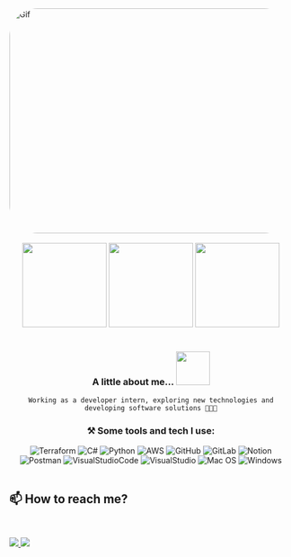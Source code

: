 <img align="leaft" alt="Gif" height="400" width="1090" style="border-radius:50px;" src="https://media.giphy.com/media/LMcB8XospGZO8UQq87/giphy.gif" />
<br/><br/>

<div align="center">
<img height="150em" src="https://github-profile-summary-cards.vercel.app/api/cards/profile-details?username=iscoutto&theme=radical"/> 
<img height="150em" src="https://github-readme-stats.vercel.app/api?username=iscoutto&show_icons=true&theme=radical&include_all_commits=true&count_private=false&hide_border=true"/> 
<! -- <img height="150em" src="https://github-readme-stats.vercel.app/api/top-langs/?username=iscoutto&layout=compact&langs_count=7&theme=radical&hide_border=true&card"/> <img height="150em" src="https://github-readme-streak-stats.herokuapp.com/?user=iscoutto&theme=radical&hide_border=true"/>
<br/><br/>
	 	  	  
### A little about me...  <img src="https://media.giphy.com/media/jylguZI85OIGvLnkSt/giphy.gif" width="60"> 
    Working as a developer intern, exploring new technologies and developing software solutions 👩🏻‍💻

###  ⚒️ Some tools and tech I use:  
![Terraform](https://img.shields.io/badge/Terraform-430098?style=for-the-badge&logo=terraform&logoColor=white) ![C#](https://img.shields.io/badge/C%23-239120?style=for-the-badge&logo=c-sharp&logoColor=white) ![Python](https://img.shields.io/badge/python-07405E?style=for-the-badge&logo=python&logoColor=white) ![AWS](https://img.shields.io/badge/AWS-%23FF9900.svg?style=for-the-badge&logo=amazon-aws&logoColor=white) ![GitHub](https://img.shields.io/badge/GitHub-100000?style=for-the-badge&logo=github&logoColor=white) ![GitLab](https://img.shields.io/badge/GITLAB-E44C30?style=for-the-badge&logo=gitlab&logoColor=white) ![Notion](https://img.shields.io/badge/Notion-%23000000.svg?style=for-the-badge&logo=notion&logoColor=white) ![Postman](https://img.shields.io/badge/Postman-FF6C37?style=for-the-badge&logo=postman&logoColor=white) ![VisualStudioCode](https://img.shields.io/badge/Visual_Studio_Code-0078D4?style=for-the-badge&logo=visual%20studio%20code&logoColor=white) ![VisualStudio](https://img.shields.io/badge/Visual_Studio-5C2D91?style=for-the-badge&logo=visual%20studio&logoColor=white) ![Mac OS](https://img.shields.io/badge/mac%20os-000000?style=for-the-badge&logo=apple&logoColor=white) ![Windows](https://img.shields.io/badge/windows-131F37?style=for-the-badge&logo=windows&logoColor=white)
<br/><br/>
 </div>
  <div align="leaft">

 ## 📫 How to reach me?

<br>
<p align="left">
  <a href = "mailto:isacoutosoares@gmail.com" alt="Gmail">
    <img src="https://img.shields.io/badge/-Gmail-%23333?style=for-the-badge&logo=gmail&logoColor=white" target="_blank" />
  </a>
  
  <a href="https://www.linkedin.com/in/isabellacouto" alt="Linkedin">
    <img src="https://img.shields.io/badge/-LinkedIn-%230077B5?style=for-the-badge&logo=linkedin&logoColor=white" target="_blank"/>
  </a>
</p>
